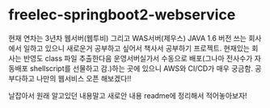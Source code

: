 # freelec-springboot2-webservice
현재 연차는 3년차 웹서버(웹투비) 그리고 WAS서버(제우스) JAVA 1.6 버전 쓰는 회사에서 일하고 있으니 새로운거 공부하고 싶어서 책사서 공부하기 프로젝트.
현재있는 회사는 반영도 class 파일 추출한다음 운영서버실가서 수동으로 배포(그나마 전사수가 자동배포 shellscript를 선물하고 감.)하는 곳에 있으니 AWS와 CI/CD가 매우 궁금함.
공부다하고 나만의 웹서비스 오픈 해보겠다!!

날잡아서 원래 알고있던 내용말고 새로안 내용 readme에 정리해서 적어놓아보자!
